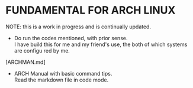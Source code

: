 # FUNDAMENTAL FOR ARCH LINUX

NOTE: this is a work in progress and is continually updated.  
- Do run the codes mentioned, with prior sense.  
  I have build this for me and my friend's use, the both of which systems are configu red by me.  

      
[ARCHMAN.md]  
- ARCH Manual with basic command tips.  
  Read the markdown file in code mode.
